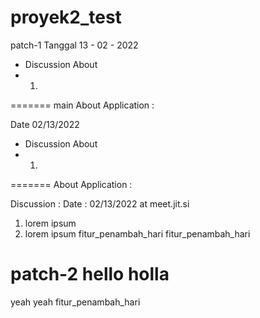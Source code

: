 # proyek2_test

patch-1
Tanggal 13 - 02 - 2022
- Discussion About
- 1. 
=======
main
About Application : 

Date 02/13/2022
- Discussion About
- 1. 
=======
About Application :

Discussion :
Date : 02/13/2022 at meet.jit.si
1. lorem ipsum
2. lorem ipsum
fitur_penambah_hari
fitur_penambah_hari

patch-2
hello holla
=======
yeah yeah
fitur_penambah_hari
